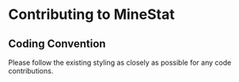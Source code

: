 # Contributing to MineStat

## Coding Convention

Please follow the existing styling as closely as possible for any code contributions.
